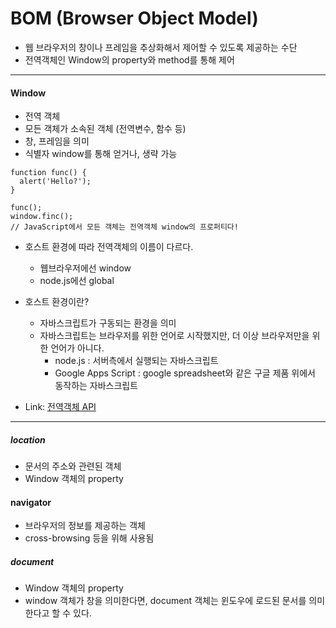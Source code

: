 # BOM (Browser Object Model)
- 웹 브라우저의 창이나 프레임을 추상화해서 제어할 수 있도록 제공하는 수단
- 전역객체인 Window의 property와 method를 통해 제어

---

#### Window
- 전역 객체
- 모든 객체가 소속된 객체 (전역변수, 함수 등)
- 창, 프레임을 의미
- 식별자 window를 통해 얻거나, 생략 가능

```
function func() {
  alert('Hello?');
}

func();
window.finc();
// JavaScript에서 모든 객체는 전역객체 window의 프로퍼티다!
```
- 호스트 환경에 따라 전역객체의 이름이 다르다.
  - 웹브라우저에선 window
  - node.js에선 global

- 호스트 환경이란?
  + 자바스크립트가 구동되는 환경을 의미
  + 자바스크립트는 브라우저를 위한 언어로 시작했지만, 더 이상 브라우저만을 위한 언어가 아니다.
    + node.js : 서버측에서 실행되는 자바스크립트
    + Google Apps Script : google spreadsheet와 같은 구글 제품 위에서 동작하는 자바스크립트


- Link: [전역객체 API](https://developer.mozilla.org/en-US/docs/Web/API/Window)

---

##### location
- 문서의 주소와 관련된 객체
- Window 객체의 property

#### navigator
- 브라우저의 정보를 제공하는 객체
- cross-browsing 등을 위해 사용됨


##### document
- Window 객체의 property
- window 객체가 창을 의미한다면, document 객체는 윈도우에 로드된 문서를 의미한다고 할 수 있다.

